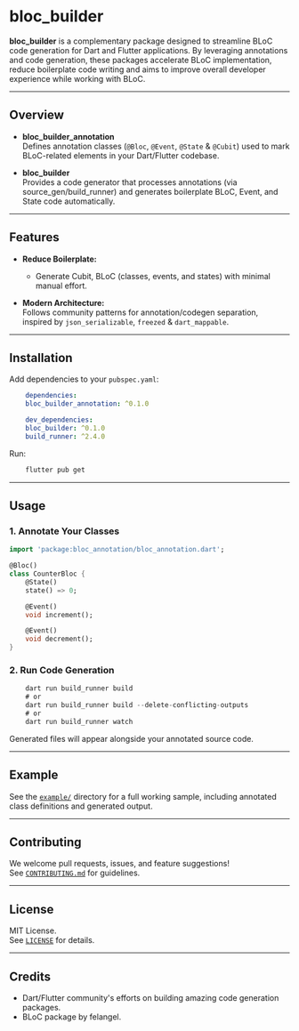 # bloc_builder

**bloc_builder** is a complementary package designed to streamline BLoC code generation for Dart and Flutter applications. By leveraging annotations and code generation, these packages accelerate BLoC implementation, reduce boilerplate code writing and aims to improve overall developer experience while working with BLoC.

---

## Overview

- **bloc_builder_annotation**  
  Defines annotation classes (`@Bloc`, `@Event`, `@State` & `@Cubit`) used to mark BLoC-related elements in your Dart/Flutter codebase.

- **bloc_builder**  
  Provides a code generator that processes annotations (via source_gen/build_runner) and generates boilerplate BLoC, Event, and State code automatically.

---

## Features

- **Reduce Boilerplate:**  
    - Generate Cubit, BLoC (classes, events, and states) with minimal manual effort.

- **Modern Architecture:**  
  Follows community patterns for annotation/codegen separation, inspired by `json_serializable`, `freezed` & `dart_mappable`.

---

## Installation

Add dependencies to your `pubspec.yaml`:

```yaml
    dependencies:
    bloc_builder_annotation: ^0.1.0

    dev_dependencies:
    bloc_builder: ^0.1.0
    build_runner: ^2.4.0
```

Run:

```bash
    flutter pub get
```

---

## Usage

### 1. Annotate Your Classes

```dart
import 'package:bloc_annotation/bloc_annotation.dart';

@Bloc()
class CounterBloc {
    @State()
    state() => 0;

    @Event()
    void increment();

    @Event()
    void decrement();
}
```
### 2. Run Code Generation

```dart
    dart run build_runner build
    # or
    dart run build_runner build --delete-conflicting-outputs
    # or
    dart run build_runner watch
```


Generated files will appear alongside your annotated source code.

---

## Example

See the [`example/`](example/) directory for a full working sample, including annotated class definitions and generated output.

---

## Contributing

We welcome pull requests, issues, and feature suggestions!  
See [`CONTRIBUTING.md`](CONTRIBUTING.md) for guidelines.

---

## License

MIT License.  
See [`LICENSE`](https://github.com/Myrkheimr/bloc_builder) for details.

---

## Credits

- Dart/Flutter community's efforts on building amazing code generation packages.
- BLoC package by felangel.